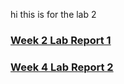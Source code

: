 hi this is for the lab 2

### [Week 2 Lab Report 1](https://ozheng7.github.io/cse15l-lab-reports/Week2LabReport1.html)

### [Week 4 Lab Report 2](https://ozheng7.github.io/cse15l-lab-reports/Week4LabReport2.html)
